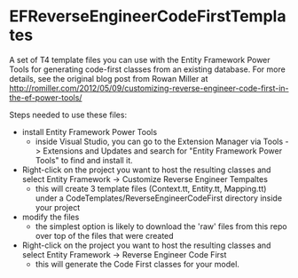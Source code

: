 EFReverseEngineerCodeFirstTemplates
===================================

A set of T4 template files you can use with the Entity Framework Power Tools for generating code-first classes from an existing database.  For more details, see the original blog post from Rowan Miller at http://romiller.com/2012/05/09/customizing-reverse-engineer-code-first-in-the-ef-power-tools/

Steps needed to use these files:

- install Entity Framework Power Tools
  - inside Visual Studio, you can go to the Extension Manager via Tools -> Extensions and Updates and search for "Entity Framework Power Tools" to find and install it.
- Right-click on the project you want to host the resulting classes and select Entity Framework -> Customize Reverse Engineer Tempaltes
  - this will create 3 template files (Context.tt, Entity.tt, Mapping.tt) under a CodeTemplates/ReverseEngineerCodeFirst directory inside your project
- modify the files
  - the simplest option is likely to download the 'raw' files from this repo over top of the files that were created
- Right-click on the project you want to host the resulting classes and select Entity Framework -> Reverse Engineer Code First
  - this will generate the Code First classes for your model.
